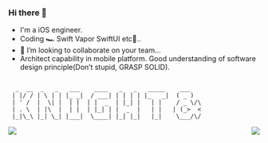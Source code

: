 ### Hi there 👋

- I'm a iOS engineer.
- Coding 🏎 Swift Vapor SwiftUI etc💌..
- 👀 I’m looking to collaborate on your team...
- Architect capability in mobile platform. Good understanding of software design principle(Don’t stupid, GRASP SOLID).
```

  _  __  _   _   ___    ____   _   _   _____    ___   
 | |/ / | \ | | |_ _|  / ___| | | | | |_   _|  ( _ )  
 | ' /  |  \| |  | |  | |  _  | |_| |   | |    / _ \/\
 | . \  | |\  |  | |  | |_| | |  _  |   | |   | (_>  <
 |_|\_\ |_| \_| |___|  \____| |_| |_|   |_|    \___/\/

```

<p float="left">
  <img align="left" src="https://github-readme-stats.vercel.app/api?username=mattt&show_icons=true&icon_color=CE1D2D&text_color=718096&bg_color=ffffff"/>
  <img align="right" src="https://github-readme-stats.vercel.app/api/top-langs/?username=mattt"/> 
</p>

<!--
**pmtao/pmtao** is a ✨ _special_ ✨ repository because its `README.md` (this file) appears on your GitHub profile.

Here are some ideas to get you started:

- 🔭 I’m currently working on ...
- 🌱 I’m currently learning ...
- 👯 I’m looking to collaborate on ...
- 🤔 I’m looking for help with ...
- 💬 Ask me about ...
- 📫 How to reach me: ...
- 😄 Pronouns: ...
- ⚡ Fun fact: ...
-->
